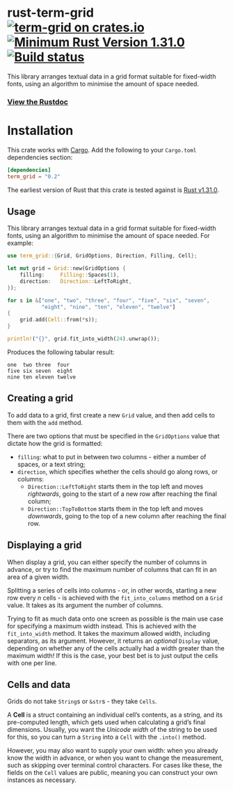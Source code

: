 # rust-term-grid [![term-grid on crates.io][crates-badge]][crates-url] [![Minimum Rust Version 1.31.0][rustc-badge]][rustc-url] [![Build status][travis-badge]][travis-url]

[crates-badge]: https://meritbadge.herokuapp.com/term-grid
[crates-url]: https://crates.io/crates/term-grid
[travis-badge]: https://travis-ci.org/ogham/rust-term-grid.svg?branch=master
[travis-url]: https://travis-ci.org/github/ogham/rust-term-grid
[rustc-badge]: https://img.shields.io/badge/rustc-1.31+-lightgray.svg
[rustc-url]: https://blog.rust-lang.org/2018/12/06/Rust-1.31-and-rust-2018.html

This library arranges textual data in a grid format suitable for fixed-width fonts, using an algorithm to minimise the amount of space needed.

### [View the Rustdoc](https://docs.rs/term_grid)


# Installation

This crate works with [Cargo](https://crates.io). Add the following to your `Cargo.toml` dependencies section:

```toml
[dependencies]
term_grid = "0.2"
```

The earliest version of Rust that this crate is tested against is [Rust v1.31.0][rustc-url].


## Usage

This library arranges textual data in a grid format suitable for fixed-width fonts, using an algorithm to minimise the amount of space needed.
For example:

```rust
use term_grid::{Grid, GridOptions, Direction, Filling, Cell};

let mut grid = Grid::new(GridOptions {
    filling:     Filling::Spaces(1),
    direction:   Direction::LeftToRight,
});

for s in &["one", "two", "three", "four", "five", "six", "seven",
           "eight", "nine", "ten", "eleven", "twelve"]
{
    grid.add(Cell::from(*s));
}

println!("{}", grid.fit_into_width(24).unwrap());
```

Produces the following tabular result:

```
one  two three  four
five six seven  eight
nine ten eleven twelve
```


## Creating a grid

To add data to a grid, first create a new `Grid` value, and then add cells to them with the `add` method.

There are two options that must be specified in the `GridOptions` value that dictate how the grid is formatted:

- `filling`: what to put in between two columns - either a number of spaces, or a text string;
- `direction`, which specifies whether the cells should go along rows, or columns:
    - `Direction::LeftToRight` starts them in the top left and moves *rightwards*, going to the start of a new row after reaching the final column;
    - `Direction::TopToBottom` starts them in the top left and moves *downwards*, going to the top of a new column after reaching the final row.


## Displaying a grid

When display a grid, you can either specify the number of columns in advance, or try to find the maximum number of columns that can fit in an area of a given width.

Splitting a series of cells into columns - or, in other words, starting a new row every *n* cells - is achieved with the `fit_into_columns` method on a `Grid` value.
It takes as its argument the number of columns.

Trying to fit as much data onto one screen as possible is the main use case for specifying a maximum width instead.
This is achieved with the `fit_into_width` method.
It takes the maximum allowed width, including separators, as its argument.
However, it returns an *optional* `Display` value, depending on whether any of the cells actually had a width greater than the maximum width!
If this is the case, your best bet is to just output the cells with one per line.


## Cells and data

Grids do not take `String`s or `&str`s - they take `Cells`.

A **Cell** is a struct containing an individual cell’s contents, as a string, and its pre-computed length, which gets used when calculating a grid’s final dimensions.
Usually, you want the *Unicode width* of the string to be used for this, so you can turn a `String` into a `Cell` with the `.into()` method.

However, you may also want to supply your own width: when you already know the width in advance, or when you want to change the measurement, such as skipping over terminal control characters.
For cases like these, the fields on the `Cell` values are public, meaning you can construct your own instances as necessary.
